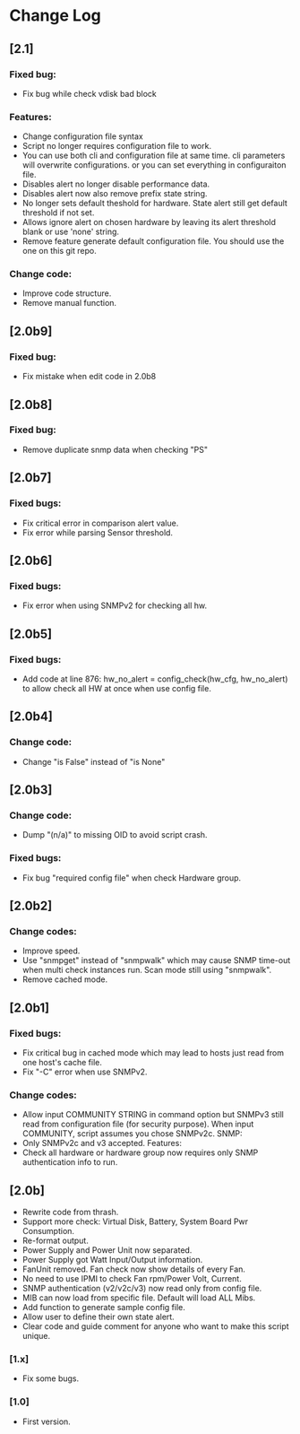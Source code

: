 # Change Log
## [2.1]
### Fixed bug:
- Fix bug while check vdisk bad block

### Features:
- Change configuration file syntax
- Script no longer requires configuration file to work.
- You can use both cli and configuration file at same time. cli parameters will overwrite configurations. or you can set everything in configuraiton file.
- Disables alert no longer disable performance data.
- Disables alert now also remove prefix state string.
- No longer sets default theshold for hardware. State alert still get default threshold if not set.
- Allows ignore alert on chosen hardware by leaving its alert threshold blank or use 'none' string.
- Remove feature generate default configuration file. You should use the one on this git repo.

### Change code:
- Improve code structure.
- Remove manual function.

## [2.0b9]
### Fixed bug:
- Fix mistake when edit code in 2.0b8

## [2.0b8]
### Fixed bug:
- Remove duplicate snmp data when checking "PS"

## [2.0b7]
### Fixed bugs:
- Fix critical error in comparison alert value.
- Fix error while parsing Sensor threshold.

## [2.0b6]
### Fixed bugs:
- Fix error when using SNMPv2 for checking all hw.

## [2.0b5]
### Fixed bugs:
- Add code at line 876: hw_no_alert = config_check(hw_cfg, hw_no_alert) to allow check all HW at once when use config file.

## [2.0b4]
### Change code:
- Change "is False" instead of "is None"

## [2.0b3]
### Change code:
- Dump "(n/a)" to missing OID to avoid script crash. 

### Fixed bugs:
- Fix bug "required config file" when check Hardware group. 

## [2.0b2]
### Change codes:
- Improve speed.
- Use "snmpget" instead of "snmpwalk" which may cause SNMP time-out when multi check instances run. Scan mode still using "snmpwalk".
- Remove cached mode.

## [2.0b1]
### Fixed bugs:
- Fix critical bug in cached mode which may lead to hosts just read from one host's cache file.
- Fix "-C" error when use SNMPv2.

### Change codes:
- Allow input COMMUNITY STRING in command option but SNMPv3 still read from configuration file (for security purpose). When input COMMUNITY, script assumes you chose SNMPv2c.
SNMP:
- Only SNMPv2c and v3 accepted.
Features:
- Check all hardware or hardware group now requires only SNMP authentication info to run.

## [2.0b]

- Rewrite code from thrash.
- Support more check: Virtual Disk, Battery, System Board Pwr Consumption.
- Re-format output.
- Power Supply and Power Unit now separated.
- Power Supply got Watt Input/Output information.
- FanUnit removed. Fan check now show details of every Fan.
- No need to use IPMI to check Fan rpm/Power Volt, Current.
- SNMP authentication (v2/v2c/v3) now read only from config file.
- MIB can now load from specific file. Default will load ALL Mibs.
- Add function to generate sample config file.
- Allow user to define their own state alert.
- Clear code and guide comment for anyone who want to make this script unique.

### [1.x]

- Fix some bugs.

### [1.0]

- First version.
